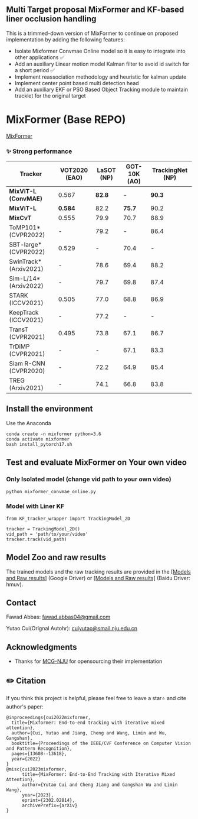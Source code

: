 ## Multi Target proposal MixFormer and KF-based liner occlusion handling
This is a trimmed-down version of MixFormer to continue on proposed implementation by adding the following features:

- Isolate Mixformer Convmae Online model so it is easy to integrate into other applications  ✅
- Add an auxiliary Linear motion model Kalman filter to avoid id switch for a short period   ✅
- Implement reassociation methodology and heuristic for kalman update  
- Implement center point based multi detection head
- Add an auxiliary EKF or PSO Based Object Tracking module to maintain tracklet for the original target

# MixFormer (Base REPO)
[MixFormer](https://www.votchallenge.net/howto/tutorial_python.html)

### :sparkles: Strong performance
| Tracker | VOT2020 (EAO) | LaSOT (NP)| GOT-10K (AO)| TrackingNet (NP)|
|---|---|---|---|---|
|**MixViT-L (ConvMAE)**|0.567|**82.8**|-|**90.3**|
|**MixViT-L**|**0.584**|82.2|**75.7**|90.2|
|**MixCvT**|0.555|79.9|70.7|88.9|
|ToMP101* (CVPR2022)|-|79.2|-|86.4|
|SBT-large* (CVPR2022)|0.529|-|70.4|-|
|SwinTrack* (Arxiv2021)|-|78.6|69.4|88.2|
|Sim-L/14* (Arxiv2022)|-|79.7|69.8|87.4|
|STARK (ICCV2021)|0.505|77.0|68.8|86.9|
|KeepTrack (ICCV2021)|-|77.2|-|-|
|TransT (CVPR2021)|0.495|73.8|67.1|86.7|
|TrDiMP (CVPR2021)|-|-|67.1|83.3|
|Siam R-CNN (CVPR2020)|-|72.2|64.9|85.4|
|TREG (Arxiv2021)|-|74.1|66.8|83.8|

## Install the environment
Use the Anaconda
```
conda create -n mixformer python=3.6
conda activate mixformer
bash install_pytorch17.sh
```

## Test and evaluate MixFormer on Your own video

### Only Isolated model (change vid path to your own video)
```
python mixformer_convmae_online.py 
```

### Model with Liner KF
```
from KF_tracker_wrapper import TrackingModel_2D

tracker = TrackingModel_2D()
vid_path = 'path/to/your/video'
tracker.track(vid_path)
```

## Model Zoo and raw results
The trained models and the raw tracking results are provided in the [[Models and Raw results]](https://drive.google.com/drive/folders/1wyeIs3ytYkmAtTXoVlLMkJ4aSTq5CBHq?usp=sharing) (Google Driver) or
[[Models and Raw results]](https://pan.baidu.com/s/1k819gnFMav9t1-8ZhCo74w) (Baidu Driver: hmuv).

## Contact
Fawad Abbas: fawad.abbas04@gmail.com

Yutao Cui(Orignal Autohr): cuiyutao@smail.nju.edu.cn 

## Acknowledgments
* Thanks for [MCG-NJU](https://github.com/MCG-NJU) for opensourcing their implementation 

## ✏️ Citation

If you think this project is helpful, please feel free to leave a star⭐️ and cite author's paper:

```
@inproceedings{cui2022mixformer,
  title={Mixformer: End-to-end tracking with iterative mixed attention},
  author={Cui, Yutao and Jiang, Cheng and Wang, Limin and Wu, Gangshan},
  booktitle={Proceedings of the IEEE/CVF Conference on Computer Vision and Pattern Recognition},
  pages={13608--13618},
  year={2022}
}
@misc{cui2023mixformer,
      title={MixFormer: End-to-End Tracking with Iterative Mixed Attention}, 
      author={Yutao Cui and Cheng Jiang and Gangshan Wu and Limin Wang},
      year={2023},
      eprint={2302.02814},
      archivePrefix={arXiv}
}
```
